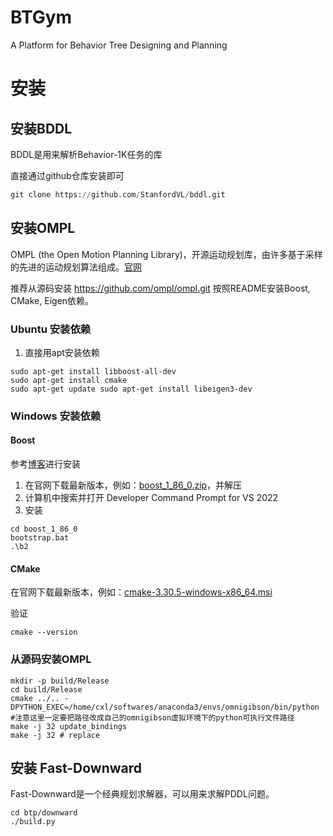 # BTGym
A Platform for Behavior Tree Designing and Planning

# 安装

## 安装BDDL
BDDL是用来解析Behavior-1K任务的库

直接通过github仓库安装即可
```python
git clone https://github.com/StanfordVL/bddl.git
```

## 安装OMPL
OMPL (the Open Motion Planning Library)，开源运动规划库，由许多基于采样的先进的运动规划算法组成。[官网](https://ompl.kavrakilab.org/download.html)

推荐从源码安装 https://github.com/ompl/ompl.git
按照README安装Boost, CMake, Eigen依赖。


### Ubuntu 安装依赖

1. 直接用apt安装依赖
```shell
sudo apt-get install libboost-all-dev
sudo apt-get install cmake
sudo apt-get update sudo apt-get install libeigen3-dev
```


### Windows 安装依赖

#### Boost

参考[博客](https://blog.csdn.net/qq_38967414/article/details/129347708?spm=1001.2101.3001.6661.1&utm_medium=distribute.pc_relevant_t0.none-task-blog-2%7Edefault%7EBlogCommendFromBaidu%7ERate-1-129347708-blog-141728930.235%5Ev43%5Epc_blog_bottom_relevance_base3&depth_1-utm_source=distribute.pc_relevant_t0.none-task-blog-2%7Edefault%7EBlogCommendFromBaidu%7ERate-1-129347708-blog-141728930.235%5Ev43%5Epc_blog_bottom_relevance_base3&utm_relevant_index=1)进行安装

1. 在官网下载最新版本，例如：[boost_1_86_0.zip](https://archives.boost.io/release/1.86.0/source/boost_1_86_0.zip)，并解压
2. 计算机中搜索并打开 Developer Command Prompt for VS 2022
3. 安装
```
cd boost_1_86_0
bootstrap.bat
.\b2
```


#### CMake
在官网下载最新版本，例如：[cmake-3.30.5-windows-x86_64.msi](https://github.com/Kitware/CMake/releases/download/v3.30.5/cmake-3.30.5-windows-x86_64.msi)

验证
```
cmake --version
```



### 从源码安装OMPL
```
mkdir -p build/Release
cd build/Release
cmake ../.. -DPYTHON_EXEC=/home/cxl/softwares/anaconda3/envs/omnigibson/bin/python #注意这里一定要把路径改成自己的omnigibson虚拟环境下的python可执行文件路径
make -j 32 update_bindings
make -j 32 # replace
```


## 安装 Fast-Downward

Fast-Downward是一个经典规划求解器，可以用来求解PDDL问题。

```shell
cd btp/downward
./build.py
```

